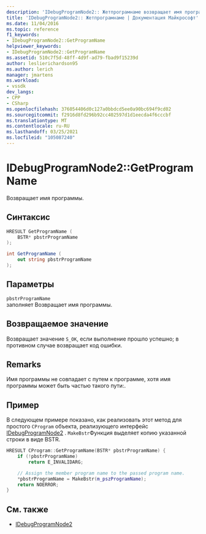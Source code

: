 ```yaml
---
description: 'IDebugProgramNode2:: Жетпрограмнаме возвращает имя программы.'
title: 'IDebugProgramNode2:: Жетпрограмнаме | Документация Майкрософт'
ms.date: 11/04/2016
ms.topic: reference
f1_keywords:
- IDebugProgramNode2::GetProgramName
helpviewer_keywords:
- IDebugProgramNode2::GetProgramName
ms.assetid: 510c7f5d-48ff-4d9f-ad79-fbad9f15239d
author: leslierichardson95
ms.author: lerich
manager: jmartens
ms.workload:
- vssdk
dev_langs:
- CPP
- CSharp
ms.openlocfilehash: 376054406d0c127a0bbdcd5ee0a90bc694f9cd02
ms.sourcegitcommit: f2916d8fd296b92cc402597d1d1eecda4f6cccbf
ms.translationtype: MT
ms.contentlocale: ru-RU
ms.lasthandoff: 03/25/2021
ms.locfileid: "105087240"
---
```

# <a name="idebugprogramnode2getprogramname"></a>IDebugProgramNode2::GetProgramName
Возвращает имя программы.

## <a name="syntax"></a>Синтаксис

```cpp
HRESULT GetProgramName (
    BSTR* pbstrProgramName
);
```

```csharp
int GetProgramName (
    out string pbstrProgramName
);
```

## <a name="parameters"></a>Параметры
`pbstrProgramName`\
заполняет Возвращает имя программы.

## <a name="return-value"></a>Возвращаемое значение
Возвращает значение `S_OK`, если выполнение прошло успешно; в противном случае возвращает код ошибки.

## <a name="remarks"></a>Remarks
Имя программы не совпадает с путем к программе, хотя имя программы может быть частью такого пути:.

## <a name="example"></a>Пример
В следующем примере показано, как реализовать этот метод для простого `CProgram` объекта, реализующего интерфейс [IDebugProgramNode2](../../../extensibility/debugger/reference/idebugprogramnode2.md) . `MakeBstr`Функция выделяет копию указанной строки в виде BSTR.

```cpp
HRESULT CProgram::GetProgramName(BSTR* pbstrProgramName) {
    if (!pbstrProgramName)
        return E_INVALIDARG;

    // Assign the member program name to the passed program name.
    *pbstrProgramName = MakeBstr(m_pszProgramName);
    return NOERROR;
}
```

## <a name="see-also"></a>См. также
- [IDebugProgramNode2](../../../extensibility/debugger/reference/idebugprogramnode2.md)
